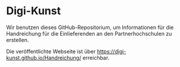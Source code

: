 # Digi-Kunst 

Wir benutzen dieses GitHub-Repositorium, um Informationen für die Handreichung für die Einlieferenden an den Partnerhochschulen zu erstellen.

Die veröffentlichte Webseite ist über <https://digi-kunst.github.io/Handreichung/> erreichbar.

